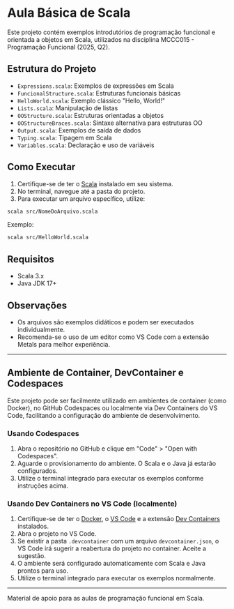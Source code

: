 # Aula Básica de Scala

Este projeto contém exemplos introdutórios de programação funcional e orientada a objetos em Scala, utilizados na disciplina MCCC015 - Programação Funcional (2025, Q2).

## Estrutura do Projeto

- `Expressions.scala`: Exemplos de expressões em Scala
- `FuncionalStructure.scala`: Estruturas funcionais básicas
- `HelloWorld.scala`: Exemplo clássico "Hello, World!"
- `Lists.scala`: Manipulação de listas
- `OOStructure.scala`: Estruturas orientadas a objetos
- `OOStructureBraces.scala`: Sintaxe alternativa para estruturas OO
- `Output.scala`: Exemplos de saída de dados
- `Typing.scala`: Tipagem em Scala
- `Variables.scala`: Declaração e uso de variáveis

## Como Executar

1. Certifique-se de ter o [Scala](https://www.scala-lang.org/download/) instalado em seu sistema.
2. No terminal, navegue até a pasta do projeto.
3. Para executar um arquivo específico, utilize:

```bash
scala src/NomeDoArquivo.scala
```

Exemplo:

```bash
scala src/HelloWorld.scala
```

## Requisitos

- Scala 3.x
- Java JDK 17+

## Observações

- Os arquivos são exemplos didáticos e podem ser executados individualmente.
- Recomenda-se o uso de um editor como VS Code com a extensão Metals para melhor experiência.

---

## Ambiente de Container, DevContainer e Codespaces

Este projeto pode ser facilmente utilizado em ambientes de container (como Docker), no GitHub Codespaces ou localmente via Dev Containers do VS Code, facilitando a configuração do ambiente de desenvolvimento.

### Usando Codespaces

1. Abra o repositório no GitHub e clique em "Code" > "Open with Codespaces".
2. Aguarde o provisionamento do ambiente. O Scala e o Java já estarão configurados.
3. Utilize o terminal integrado para executar os exemplos conforme instruções acima.

### Usando Dev Containers no VS Code (localmente)

1. Certifique-se de ter o [Docker](https://www.docker.com/), o [VS Code](https://code.visualstudio.com/) e a extensão [Dev Containers](https://marketplace.visualstudio.com/items?itemName=ms-vscode-remote.remote-containers) instalados.
2. Abra o projeto no VS Code.
3. Se existir a pasta `.devcontainer` com um arquivo `devcontainer.json`, o VS Code irá sugerir a reabertura do projeto no container. Aceite a sugestão.
4. O ambiente será configurado automaticamente com Scala e Java prontos para uso.
5. Utilize o terminal integrado para executar os exemplos normalmente.

---

Material de apoio para as aulas de programação funcional em Scala.
